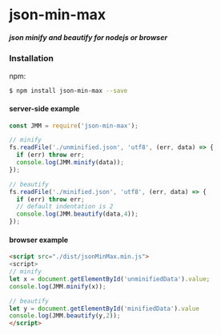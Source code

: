 # json-min-max
##### json minify and beautify for nodejs or browser

### Installation

npm:
```sh
$ npm install json-min-max --save
```

#### server-side example

```js
const JMM = require('json-min-max');

// minify
fs.readFile('./unminified.json', 'utf8', (err, data) => {
  if (err) throw err;
  console.log(JMM.minify(data));
});

// beautify
fs.readFile('./minified.json', 'utf8', (err, data) => {
  if (err) throw err;
  // default indentation is 2
  console.log(JMM.beautify(data,4));
});
```
#### browser example

```html
<script src="./dist/jsonMinMax.min.js">
<script>
// minify
let x = document.getElementById('unminifiedData').value;
console.log(JMM.minify(x));

// beautify
let y = document.getElementById('minifiedData').value
console.log(JMM.beautify(y,2));
</script>
```

